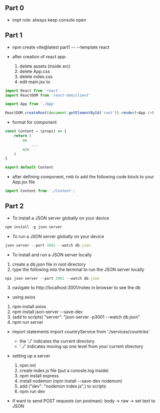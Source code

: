 ## Part 0
- impt rule: always keep console open 

## Part 1
- npm create vite@latest part1 -- --template react

- after creation of react app:
    1. delete assets (inside src)
    2. delete App.css
    3. delete index.css
    4. edit main.jsx to 

```javascript
import React from 'react'
import ReactDOM from 'react-dom/client'

import App from './App'

ReactDOM.createRoot(document.getElementById('root')).render(<App />)   
```

- format for component

```jsx
const Content = (props) => {
    return (
        <>
            ...
        </>
    )
}

export default Content
```

- after defining component, rmb to add the following code block to your App.jsx file

```jsx
import Content from './Content';
``` 

## Part 2
- To install a JSON server globally on your device
```javascript
npm install -g json-server
```

- To run a JSON server globally on your device
```javascript
json-server --port 3001 --watch db.json
```

- To install and run a JSON server locally 
1. create a db.json file in root directory
2. type the following into the terminal to run the JSON server locally
```javascript
npx json-server --port 3001 --watch db.json
```
3. navigate to http://localhost:3001/notes in browser to see the db

- using axios
1. npm install axios
2. npm install json-server --save-dev
3. (add to scripts) "server": "json-server -p3001 --watch db.json"
4. npm run server

- import statements
import countryService from './services/countries' 

    - the './' indicates the current directory
    - '../' indicates moving up one level from your current directory

- setting up a server
    1. npm init
    2. create index.js file (put a conosle.log inside)
    3. npm install express 
    4. install nodemon (npm install --save-dev nodemon)
    5. add ("dev": "nodemon index.js",) to scripts
    5. npm run dev 

- if want to send POST requests
    (on postman): body -> raw -> set text to JSON 